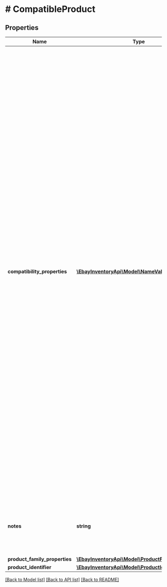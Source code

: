 # # CompatibleProduct

## Properties

Name | Type | Description | Notes
------------ | ------------- | ------------- | -------------
**compatibility_properties** | [**\EbayInventoryApi\Model\NameValueList[]**](NameValueList.md) | This container consists of an array of motor vehicles that are compatible with the motor vehicle part or accessory specified by the SKU value in the call URI. Each motor vehicle is defined through a separate set of name/value pairs. In the name field, the vehicle aspect (such as &#39;make&#39;, &#39;model&#39;, &#39;year&#39;, &#39;trim&#39;, or &#39;engine&#39;) will be identified, and the value field will be used to identify the value of each aspect. The getCompatibilityProperties method of the Taxonomy API can be used to retrieve applicable vehicle aspect names for a specified category, and the getCompatibilityPropertyValues method of the Taxonomy API can be used to retrieve possible values for these same vehicle aspect names. Below is an example of identifying one motor vehicle using the compatibilityProperties container: &amp;quot;compatibilityProperties&amp;quot; : [ &amp;nbsp;&amp;nbsp;{ &amp;nbsp;&amp;nbsp;&amp;nbsp;&amp;quot;name&amp;quot; : &amp;quot;make&amp;quot;, &amp;nbsp;&amp;nbsp;&amp;nbsp;&amp;quot;value&amp;quot; : &amp;quot;Subaru&amp;quot; &amp;nbsp;&amp;nbsp;}, &amp;nbsp;&amp;nbsp;{ &amp;nbsp;&amp;nbsp;&amp;nbsp;&amp;quot;name&amp;quot; : &amp;quot;model&amp;quot;, &amp;nbsp;&amp;nbsp;&amp;nbsp;&amp;quot;value&amp;quot; : &amp;quot;GL&amp;quot; &amp;nbsp;&amp;nbsp;}, &amp;nbsp;&amp;nbsp;{ &amp;nbsp;&amp;nbsp;&amp;nbsp;&amp;quot;name&amp;quot; : &amp;quot;year&amp;quot;, &amp;nbsp;&amp;nbsp;&amp;nbsp;&amp;quot;value&amp;quot; : &amp;quot;1983&amp;quot; &amp;nbsp;&amp;nbsp;}, &amp;nbsp;&amp;nbsp;{ &amp;nbsp;&amp;nbsp;&amp;nbsp;&amp;quot;name&amp;quot; : &amp;quot;trim&amp;quot;, &amp;nbsp;&amp;nbsp;&amp;nbsp;&amp;quot;value&amp;quot; : &amp;quot;Base Wagon 4-Door&amp;quot; &amp;nbsp;&amp;nbsp;}, &amp;nbsp;&amp;nbsp;{ &amp;nbsp;&amp;nbsp;&amp;nbsp;&amp;quot;name&amp;quot; : &amp;quot;engine&amp;quot;, &amp;nbsp;&amp;nbsp;&amp;nbsp;&amp;quot;value&amp;quot; : &amp;quot;1.8L Turbocharged&amp;quot; &amp;nbsp;&amp;nbsp;} ] Typically, the make, model, and year of the motor vehicle are always required, with the trim and engine being necessary sometimes, but it will be dependent on the part or accessory, and on the vehicle class. Note: The productFamilyProperties container is in the process of being deprecated and will no longer be supported in February of 2021, so if you are a new user of createOrReplaceProductCompatibility, you should use the compatibilityProperties container instead, and if you are already integrated and using the productFamilyProperties container, you should make plans to migrate to compatibilityProperties. The productFamilyProperties and compatibilityProperties containers may not be used together or the call will fail. | [optional] 
**notes** | **string** | This field is optionally used by the seller to input any notes pertaining to the compatible vehicle list being defined. The seller might use this field to specify the placement of the part on a vehicle or other applicable information. This field will only be returned if specified by the seller. Max Length: 500 | [optional] 
**product_family_properties** | [**\EbayInventoryApi\Model\ProductFamilyProperties**](ProductFamilyProperties.md) |  | [optional] 
**product_identifier** | [**\EbayInventoryApi\Model\ProductIdentifier**](ProductIdentifier.md) |  | [optional] 

[[Back to Model list]](../../README.md#documentation-for-models) [[Back to API list]](../../README.md#documentation-for-api-endpoints) [[Back to README]](../../README.md)


